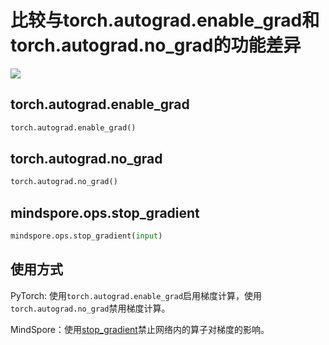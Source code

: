 # 比较与torch.autograd.enable_grad和torch.autograd.no_grad的功能差异

<a href="https://gitee.com/mindspore/docs/blob/master/docs/mindspore/migration_guide/source_zh_cn/api_mapping/pytorch_diff/stop_gradient.md" target="_blank"><img src="https://gitee.com/mindspore/docs/raw/master/resource/_static/logo_source.png"></a>

## torch.autograd.enable_grad

```python
torch.autograd.enable_grad()
```

## torch.autograd.no_grad

```python
torch.autograd.no_grad()
```

## mindspore.ops.stop_gradient

```python
mindspore.ops.stop_gradient(input)
```

## 使用方式

PyTorch: 使用`torch.autograd.enable_grad`启用梯度计算，使用`torch.autograd.no_grad`禁用梯度计算。

MindSpore：使用[stop_gradient](https://www.mindspore.cn/tutorials/zh-CN/master/autograd.html#%E5%81%9C%E6%AD%A2%E8%AE%A1%E7%AE%97%E6%A2%AF%E5%BA%A6)禁止网络内的算子对梯度的影响。
